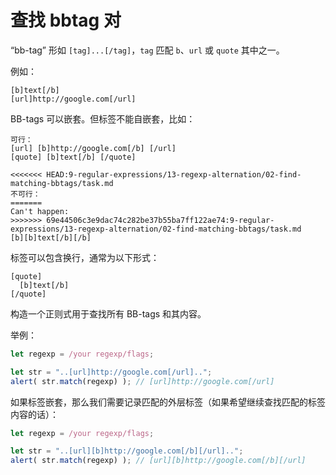 # 查找 bbtag 对

“bb-tag” 形如 `[tag]...[/tag]`，`tag` 匹配 `b`、`url` 或 `quote` 其中之一。

例如：
```
[b]text[/b]
[url]http://google.com[/url]
```

BB-tags 可以嵌套。但标签不能自嵌套，比如：

```
可行：
[url] [b]http://google.com[/b] [/url]
[quote] [b]text[/b] [/quote]

<<<<<<< HEAD:9-regular-expressions/13-regexp-alternation/02-find-matching-bbtags/task.md
不可行：
=======
Can't happen:
>>>>>>> 69e44506c3e9dac74c282be37b55ba7ff122ae74:9-regular-expressions/13-regexp-alternation/02-find-matching-bbtags/task.md
[b][b]text[/b][/b]
```

标签可以包含换行，通常为以下形式：

```
[quote]
  [b]text[/b]
[/quote]
```

构造一个正则式用于查找所有 BB-tags 和其内容。

举例：

```js
let regexp = /your regexp/flags;

let str = "..[url]http://google.com[/url]..";
alert( str.match(regexp) ); // [url]http://google.com[/url]
```

如果标签嵌套，那么我们需要记录匹配的外层标签（如果希望继续查找匹配的标签内容的话）：

```js
let regexp = /your regexp/flags;

let str = "..[url][b]http://google.com[/b][/url]..";
alert( str.match(regexp) ); // [url][b]http://google.com[/b][/url]
```
